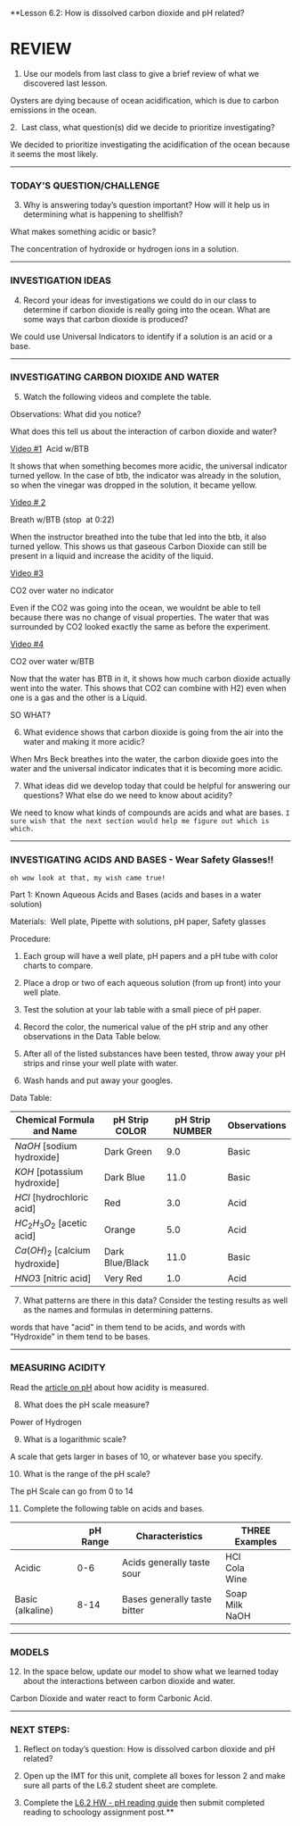 **Lesson 6.2: How is dissolved carbon dioxide and pH related? 

# REVIEW

1. Use our models from last class to give a brief review of what we discovered last lesson.

Oysters are dying because of ocean acidification, which is due to carbon emissions in the ocean. 
  
  

2.  Last class, what question(s) did we decide to prioritize investigating?

We decided to prioritize investigating the acidification of the ocean because it seems the most likely.
  
---

### TODAY’S QUESTION/CHALLENGE

3. Why is answering today’s question important? How will it help us in determining what is happening to shellfish?


What makes something acidic or basic?

The concentration of hydroxide or hydrogen ions in a solution.

---

### INVESTIGATION IDEAS

4. Record your ideas for investigations we could do in our class to determine if carbon dioxide is really going into the ocean. What are some ways that carbon dioxide is produced? 

  

We could use Universal Indicators to identify if a solution is an acid or a base.
  
  
---
### INVESTIGATING CARBON DIOXIDE AND WATER

  

5. Watch the following videos and complete the table. 

  

  

Observations: What did you notice?

What does this tell us about the interaction of carbon dioxide and water? 

[Video #1](https://www.youtube.com/watch?v=9NpMj6ekcP4)  Acid w/BTB

It shows that when something becomes more acidic, the universal indicator turned yellow. In the case of btb, the indicator was already in the solution, so when the vinegar was dropped in the solution, it became yellow.

  

[Video # 2](https://youtu.be/UPIwkeDNIHo)

Breath w/BTB (stop  at 0:22)

When the instructor breathed into the tube that led into the btb, it also turned yellow. This shows us that gaseous Carbon Dioxide can still be present in a liquid and increase the acidity of the liquid.
  

[Video #3](https://youtu.be/AtvjUUSI3q0)

CO2 over water no indicator

  
Even if the CO2 was going into the ocean, we wouldnt be able to tell because there was no change of visual properties. The water that was surrounded by CO2 looked exactly the same as before the experiment.
  

[Video #4](https://youtu.be/j5RkRJriGng)

CO2 over water w/BTB

Now that the water has BTB in it, it shows how much carbon dioxide actually went into the water. This shows that CO2 can combine with H2) even when one is a gas and the other is a Liquid.

  
  

SO WHAT?

6. What evidence shows that carbon dioxide is going from the air into the water and making it more acidic? 

When Mrs Beck breathes into the water, the carbon dioxide goes into the water and the universal indicator indicates that it is becoming more acidic.

7. What ideas did we develop today that could be helpful for answering our questions? What else do we need to know about acidity?

We need to know what kinds of compounds are acids and what are bases. `I sure wish that the next section would help me figure out which is which.`

---

### INVESTIGATING ACIDS AND BASES - Wear Safety Glasses!!

`oh wow look at that, my wish came true!`

Part 1: Known Aqueous Acids and Bases (acids and bases in a water solution)

Materials:  Well plate, Pipette with solutions, pH paper, Safety glasses

Procedure: 

1.  Each group will have a well plate, pH papers and a pH tube with color charts to compare. 
    
2.  Place a drop or two of each aqueous solution (from up front) into your well plate. 
    
3.  Test the solution at your lab table with a small piece of pH paper.  
    
4.  Record the color, the numerical value of the pH strip and any other observations in the Data Table below. 
    
5.  After all of the listed substances have been tested, throw away your pH strips and rinse your well plate with water. 
    
6.  Wash hands and put away your googles.
    

  

Data Table:

| Chemical Formula and Name        | pH Strip COLOR  | pH Strip NUMBER | Observations |
| -------------------------------- | --------------- | --------------- | ------------ |
| $NaOH$ [sodium hydroxide]        | Dark Green      | 9.0             | Basic        |
| $KOH$ [potassium hydroxide]      | Dark Blue       | 11.0            | Basic        |
| $HCl$ [hydrochloric acid]        | Red             | 3.0             | Acid         |
| $HC_{2}H_{3}O_{2}$ [acetic acid] | Orange          | 5.0             | Acid         |
| $Ca(OH)_{2}$ [calcium hydroxide] | Dark Blue/Black | 11.0            | Basic        |
| $HNO3$ [nitric acid]             | Very Red        | 1.0             | Acid         |



7.  What patterns are there in this data? Consider the testing results as well as the names and formulas in determining patterns.
    

words that have "acid" in them tend to be acids, and words with "Hydroxide" in them tend to be bases.

---

### MEASURING ACIDITY

Read the [article on pH](https://drive.google.com/file/d/16PfmvoFBjoxEJQyanHKQPIc9H6f8x0CL/view?usp=sharing) about how acidity is measured. 

8. What does the pH scale measure? 

Power of Hydrogen

9. What is a logarithmic scale? 

A scale that gets larger in bases of 10, or whatever base you specify.

10. What is the range of the pH scale? 

The pH Scale can go from 0 to 14

11. Complete the following table on acids and bases. 

|                  | pH Range | Characteristics              | THREE Examples       |
| ---------------- | -------- | ---------------------------- | -------------------- |
| Acidic           | 0-6      | Acids generally taste sour   | HCl<br>Cola<br>Wine  |
| Basic (alkaline) | 8-14     | Bases generally taste bitter | Soap<br>Milk<br>NaOH | 

---

### MODELS

12. In the space below, update our model to show what we learned today about the interactions between carbon dioxide and water. 

Carbon Dioxide and water react to form Carbonic Acid.

---

### NEXT STEPS:

1.  Reflect on today’s question: How is dissolved carbon dioxide and pH related?
    
2.  Open up the IMT for this unit, complete all boxes for lesson 2 and make sure all parts of the L6.2 student sheet are complete. 
    
3.  Complete the [L6.2 HW - pH reading guide](https://docs.google.com/document/d/1cbKlD6p7CwzteBtITEVzjo9KM35Dp2Dn/edit?usp=sharing&ouid=102689172288523539314&rtpof=true&sd=true) then submit completed reading to schoology assignment post.**